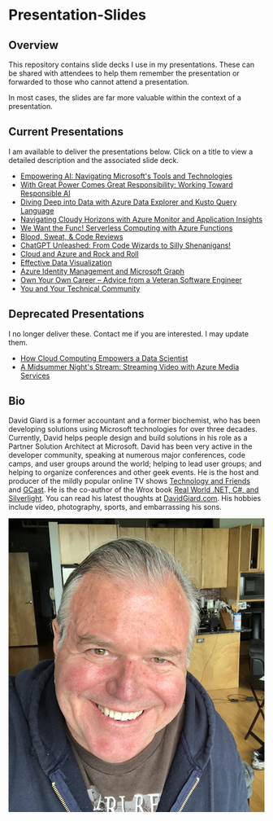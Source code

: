 # Presentation-Slides

## Overview

This repository contains slide decks I use in my presentations. These can be shared with attendees to help them remember the presentation or forwarded to those who cannot attend a presentation. 

In most cases, the slides are far more valuable within the context of a presentation.

## Current Presentations

I am available to deliver the presentations below. Click on a title to view a detailed description and the associated slide deck.

- [Empowering AI: Navigating Microsoft's Tools and Technologies](./presentations/tree/main/AI-and-Microsoft)
- [With Great Power Comes Great Responsibility: Working Toward Responsible AI](https://github.com/DavidGiard/Presentation-Slides/presentations/tree/main/Responsible%20AI)
- [Diving Deep into Data with Azure Data Explorer and Kusto Query Language](https://github.com/DavidGiard/Presentation-Slides/presentations/tree/main/ADX-and-KQL)
- [Navigating Cloudy Horizons with Azure Monitor and Application Insights](https://github.com/DavidGiard/Presentation-Slides/presentations/tree/main/Azure%20Monitor%20and%20App%20Insights)
- [We Want the Func! Serverless Computing with Azure Functions](https://github.com/DavidGiard/Presentation-Slides/presentations/tree/main/Azure-Functions)
- [Blood, Sweat, & Code Reviews](https://github.com/DavidGiard/Presentation-Slides/presentations/tree/main/Blood-Sweat-and-Code-Reviews)
- [ChatGPT Unleashed: From Code Wizards to Silly Shenanigans!](https://github.com/DavidGiard/Presentation-Slides/presentations/tree/main/ChatGPT)
- [Cloud and Azure and Rock and Roll](https://github.com/DavidGiard/Presentation-Slides/presentations/tree/main/Cloud-And-Azure-And-Rock-And-Roll)
- [Effective Data Visualization](https://github.com/DavidGiard/Presentation-Slides/presentations/tree/main/Data-Visualization)
- [Azure Identity Management and Microsoft Graph](https://github.com/DavidGiard/Presentation-Slides/presentations/tree/main/MS-Graph-and-Identity-Management)
- [Own Your Own Career – Advice from a Veteran Software Engineer](https://github.com/DavidGiard/Presentation-Slides/presentations/tree/main/Own-Your-Own-Career)
- [You and Your Technical Community](https://github.com/DavidGiard/Presentation-Slides/presentations/tree/main/You-and-Your-Technical-Community)

## Deprecated Presentations

I no longer deliver these. Contact me if you are interested. I may update them.

- [How Cloud Computing Empowers a Data Scientist](https://github.com/DavidGiard/Presentation-Slides/presentations/tree/main/How-Cloud-Computing-Empowers-a-Data-Scientist)
- [A Midsummer Night's Stream: Streaming Video with Azure Media Services](https://github.com/DavidGiard/Presentation-Slides/presentations/tree/main/Azure-Media-Services)

## Bio

David Giard is a former accountant and a former biochemist, who has been developing solutions using Microsoft technologies for over three decades.  Currently, David helps people design and build solutions in his role as a Partner Solution Architect at Microsoft. David has been very active in the developer community, speaking at numerous major conferences, code camps, and user groups around the world; helping to lead user groups; and helping to organize conferences and other geek events. He is the host and producer of the mildly popular online TV shows [Technology and Friends](http://technologyandfriends.com) and [GCast](https://aka.ms/gcast).  He is the co-author of the Wrox book [Real World .NET, C#, and Silverlight](https://www.amazon.com/Real-World-NET-Silverlight-Indispensible/dp/1118021967/). You can read his latest thoughts at [DavidGiard.com](https://davidgiard.com).  His hobbies include video, photography, sports, and embarrassing his sons.

![David Giard](./images/David2020.jpeg)
